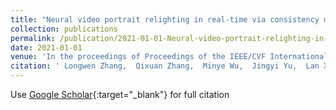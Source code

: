 ```yaml
---
title: "Neural video portrait relighting in real-time via consistency modeling"
collection: publications
permalink: /publication/2021-01-01-Neural-video-portrait-relighting-in-real-time-via-consistency-modeling
date: 2021-01-01
venue: 'In the proceedings of Proceedings of the IEEE/CVF International Conference on Computer Vision'
citation: ' Longwen Zhang,  Qixuan Zhang,  Minye Wu,  Jingyi Yu,  Lan Xu, &quot;Neural video portrait relighting in real-time via consistency modeling.&quot; In the proceedings of Proceedings of the IEEE/CVF International Conference on Computer Vision, 2021.'
---
```

Use [Google Scholar](https://scholar.google.com/scholar?q=Neural+video+portrait+relighting+in+real+time+via+consistency+modeling){:target="_blank"} for full citation